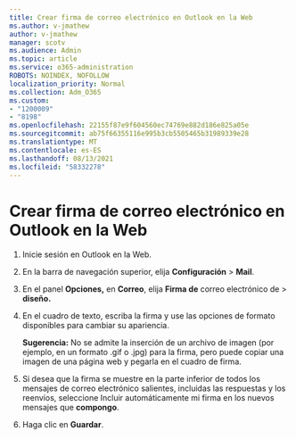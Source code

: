 ```yaml
---
title: Crear firma de correo electrónico en Outlook en la Web
ms.author: v-jmathew
author: v-jmathew
manager: scotv
ms.audience: Admin
ms.topic: article
ms.service: o365-administration
ROBOTS: NOINDEX, NOFOLLOW
localization_priority: Normal
ms.collection: Adm_O365
ms.custom:
- "1200009"
- "8198"
ms.openlocfilehash: 22155f87e9f604560ec74769e882d186e825a05e
ms.sourcegitcommit: ab75f66355116e995b3cb5505465b31989339e28
ms.translationtype: MT
ms.contentlocale: es-ES
ms.lasthandoff: 08/13/2021
ms.locfileid: "58332278"
---
```

# <a name="create-email-signature-in-outlook-on-the-web"></a>Crear firma de correo electrónico en Outlook en la Web

1. Inicie sesión en Outlook en la Web.
2. En la barra de navegación superior, elija **Configuración**  >  **Mail**.
3. En el panel **Opciones,** en **Correo**, elija **Firma de** correo electrónico de  >  **diseño.**
4. En el cuadro de texto, escriba la firma y use las opciones de formato disponibles para cambiar su apariencia.

    **Sugerencia:** No se admite la inserción de un archivo de imagen (por ejemplo, en un formato .gif o .jpg) para la firma, pero puede copiar una imagen de una página web y pegarla en el cuadro de firma.

5. Si desea que la firma se muestre en la parte inferior de todos los mensajes de correo electrónico salientes, incluidas las respuestas y los reenvíos, seleccione Incluir automáticamente mi firma en los nuevos mensajes que **compongo**.
6. Haga clic en **Guardar**.
